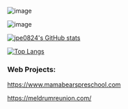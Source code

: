 ![image](https://user-images.githubusercontent.com/97633520/222047089-2bc95348-1a2f-42d2-bb91-d2cf1e0e6dae.png)

![image](https://user-images.githubusercontent.com/97633520/222047290-e9a08466-8ea1-4b7b-bd9e-269e50eca142.png)

[![jpe0824's GitHub stats](https://github-readme-stats.vercel.app/api?username=jpe0824&count_private=true&show_icons=true&theme=radical&hide=stars,prs,issues,contribs)](https://github.com/anuraghazra/github-readme-stats)

[![Top Langs](https://github-readme-stats.vercel.app/api/top-langs/?username=jpe0824&count_private=true&theme=radical&layout=compact&langs_count=10)](https://github.com/anuraghazra/github-readme-stats)

### Web Projects:
https://www.mamabearspreschool.com

https://meldrumreunion.com/

